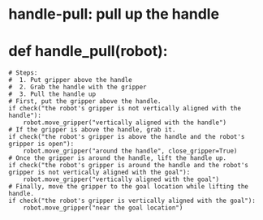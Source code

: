 # handle-pull: pull up the handle
# def handle_pull(robot):
    # Steps:
    #  1. Put gripper above the handle
    #  2. Grab the handle with the gripper
    #  3. Pull the handle up
    # First, put the gripper above the handle.
    if check("the robot's gripper is not vertically aligned with the handle"):
        robot.move_gripper("vertically aligned with the handle")
    # If the gripper is above the handle, grab it.
    if check("the robot's gripper is above the handle and the robot's gripper is open"):
        robot.move_gripper("around the handle", close_gripper=True)
    # Once the gripper is around the handle, lift the handle up.
    if check("the robot's gripper is around the handle and the robot's gripper is not vertically aligned with the goal"):
        robot.move_gripper("vertically aligned with the goal")
    # Finally, move the gripper to the goal location while lifting the handle.
    if check("the robot's gripper is vertically aligned with the goal"):
        robot.move_gripper("near the goal location")